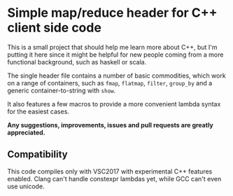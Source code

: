 # Simple map/reduce header for C++ client side code

This is a small project that should help me learn more about C++, but I'm putting it here
since it might be helpful for new people coming from a more functional background, such as haskell or scala.

The single header file contains a number of basic commodities, which work on a range of containers, 
such as `fmap`, `flatmap`, `filter`, `group_by` and a generic container-to-string with `show`.

It also features a few macros to provide a more convenient lambda syntax for the easiest cases.

**Any suggestions, improvements, issues and pull requests are greatly appreciated.**

## Compatibility

This code compiles only with VSC2017 with experimental C++ features enabled. 
Clang can't handle constexpr lambdas yet, while GCC can't even use unicode.



